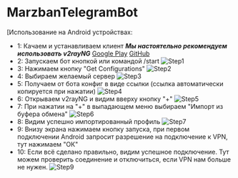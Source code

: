 # MarzbanTelegramBot
[Использование на Android устройствах:
- 1: Качаем и устанавливаем клиент ***Мы настоятельно рекомендуем использовать v2rayNG*** [Google Play](https://github.com/2dust/v2rayNG/releases) [GitHub](https://github.com/2dust/v2rayNG/releases)
- 2: Запускаем бот кнопкой или командой /start ![Step1](https://github.com/fractalshine/MarzbanTelegramBot/assets/169190363/1e3519ce-1f00-4ef7-9dfa-289a96fccb61)
- 3: Нажимаем кнопку "Get Configurations" ![Step2](https://github.com/fractalshine/MarzbanTelegramBot/assets/169190363/9b84dc2e-6974-4193-a4ef-7edd5c6aab1f)
- 4: Выбираем желаемый сервер ![Step3](https://github.com/fractalshine/MarzbanTelegramBot/assets/169190363/cdb36f74-5755-4ea6-986f-01910f02a82e)
- 5: Получаем от бота конфиг в виде ссылки (ссылка автоматически копируется при нажатии) ![Step4](https://github.com/fractalshine/MarzbanTelegramBot/assets/169190363/3de99bcd-7cc7-4a2a-870f-4c42eb4c4798)
- 6: Открываем v2rayNG и видим вверху кнопку "+" ![Step5](https://github.com/fractalshine/MarzbanTelegramBot/assets/169190363/4c292368-f7b7-4b79-a3cc-88d562fbf909)
- 7: При нажатии на "+" в выпадающем меню выбираем "Импорт из буфера обмена" ![Step6](https://github.com/fractalshine/MarzbanTelegramBot/assets/169190363/67b119e1-6219-46d7-820e-5befd8e10e62)
- 8: Видим успешно импортированный профиль ![Step7](https://github.com/fractalshine/MarzbanTelegramBot/assets/169190363/06409119-8c04-4ac4-8f34-4135574bb79d)
- 9: Внизу экрана нажимаем кнопку запуска, при первом подключении Android запросит разрешение на подключение к VPN, тут нажимаем "ОК"
- 10: Если всё сделано правильно, видим успешное подключение. Тут можем проверить соединение и отключиться, если VPN нам больше не нужен. ![Step9](https://github.com/fractalshine/MarzbanTelegramBot/assets/169190363/34c8222a-4f25-44df-b84f-091696355e17)
